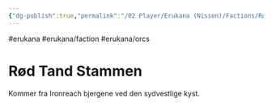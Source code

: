 ```yaml
---
{"dg-publish":true,"permalink":"/02 Player/Erukana (Nissen)/Factions/Rød tand stammen/"}
---
```


#erukana #erukana/faction #erukana/orcs 

# Rød Tand Stammen 

Kommer fra Ironreach bjergene ved den sydvestlige kyst.